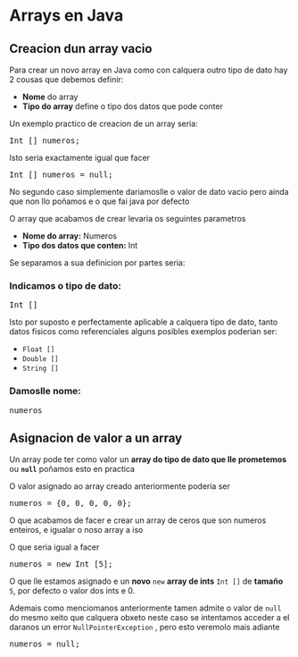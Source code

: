 # Arrays en Java

## Creacion dun array vacio

Para crear un novo array en Java como con calquera outro tipo de dato hay 2 cousas que debemos definir:

- **Nome** do array
- **Tipo do array** define o tipo dos datos que pode conter

Un exemplo practico de creacion de un array seria:

<pre>Int [] numeros;</pre>

Isto seria exactamente igual que facer

<pre>Int [] numeros = null;</pre>

No segundo caso simplemente dariamoslle o valor de dato vacio pero ainda que non llo poñamos e o que fai java por defecto

O array que acabamos de crear levaria os seguintes parametros

- **Nome do array:** Numeros
- **Tipo dos datos que conten:** Int

Se separamos a sua definicion por partes seria:

### Indicamos o tipo de dato:

<pre>Int []</pre>

Isto por suposto e perfectamente aplicable a calquera tipo de dato, tanto datos fisicos como referenciales alguns posibles exemplos poderian ser:

- `Float []`
- `Double []`
- `String []`

### Damoslle nome:

<pre>numeros</pre>

## Asignacion de valor a un array

Un array pode ter como valor un **array do tipo de dato que lle prometemos** ou **`null`** poñamos esto en practica

O valor asignado ao array creado anteriormente poderia ser

<pre>numeros = {0, 0, 0, 0, 0};</pre>

O que acabamos de facer e crear un array de ceros que son numeros enteiros, e igualar o noso array a iso

O que seria igual a facer

<pre>numeros = new Int [5];</pre>

O que lle estamos asignado e un **novo** `new` **array de ints** `Int []` de **tamaño** `5`, por defecto o valor dos ints e 0.

Ademais como menciomanos anteriormente tamen admite o valor de `null` do mesmo xeito que calquera obxeto neste caso se intentamos acceder a el daranos un error `NullPointerException` , pero esto veremolo mais adiante

<pre>numeros = null;</pre>
